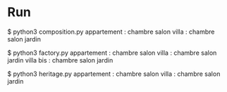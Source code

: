 # Run

$ python3 composition.py
appartement :  chambre salon
villa :  chambre salon jardin

$ python3 factory.py
appartement :  chambre salon
villa :  chambre salon jardin
villa bis :  chambre salon jardin

$ python3 heritage.py
appartement :  chambre salon
villa :  chambre salon jardin